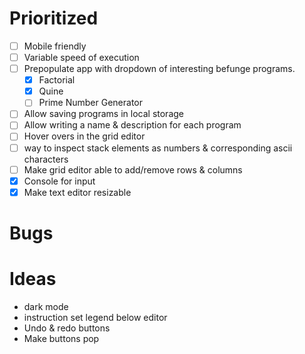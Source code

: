# Prioritized
- [ ] Mobile friendly
- [ ] Variable speed of execution
- [ ] Prepopulate app with dropdown of interesting befunge programs.
  - [x] Factorial
  - [x] Quine
  - [ ] Prime Number Generator
- [ ] Allow saving programs in local storage
- [ ] Allow writing a name & description for each program 
- [ ] Hover overs in the grid editor
- [ ] way to inspect stack elements as numbers & corresponding ascii characters
- [ ] Make grid editor able to add/remove rows & columns
- [x] Console for input
- [x] Make text editor resizable

# Bugs

# Ideas
- dark mode
- instruction set legend below editor
- Undo & redo buttons
- Make buttons pop
